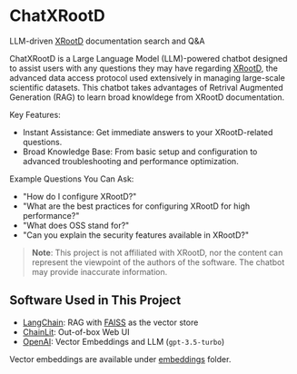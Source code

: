 # ChatXRootD

LLM-driven [XRootD](https://xrootd.slac.stanford.edu/) documentation search and Q&amp;A

ChatXRootD is a Large Language Model (LLM)-powered chatbot designed to assist users with any questions they may have regarding [XRootD](https://xrootd.slac.stanford.edu/), the advanced data access protocol used extensively in managing large-scale scientific datasets. This chatbot takes advantages of Retrival Augmented Generation (RAG) to learn broad knowldege from XRootD documentation.

Key Features:

* Instant Assistance: Get immediate answers to your XRootD-related questions.
* Broad Knowledge Base: From basic setup and configuration to advanced troubleshooting and performance optimization.

Example Questions You Can Ask:

* "How do I configure XRootD?"
* "What are the best practices for configuring XRootD for high performance?"
* "What does OSS stand for?"
* "Can you explain the security features available in XRootD?"

> **Note**: This project is not affiliated with XRootD, nor the content can represent the viewpoint of the authors of the software. The chatbot may provide inaccurate information.

## Software Used in This Project

* [LangChain](https://github.com/langchain-ai/langchain): RAG with [FAISS](https://github.com/facebookresearch/faiss) as the vector store
* [ChainLit](https://github.com/Chainlit/chainlit): Out-of-box Web UI
* [OpenAI](https://openai.com/): Vector Embeddings and LLM (`gpt-3.5-turbo`)

Vector embeddings are available under [embeddings](./embeddings/) folder.
